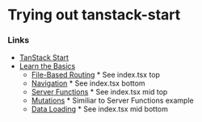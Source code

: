 # Trying out tanstack-start

### Links
- [TanStack Start](https://tanstack.com/start)
- [Learn the Basics](https://tanstack.com/start/latest/docs/framework/react/learn-the-basics)
    - [File-Based Routing](https://tanstack.com/router/latest/docs/framework/react/routing/file-based-routing) * See index.tsx top
    - [Navigation](https://tanstack.com/router/latest/docs/framework/react/guide/navigation) * See index.tsx bottom
    - [Server Functions](https://tanstack.com/start/latest/docs/framework/react/server-functions) * See index.tsx mid top
    - [Mutations](https://tanstack.com/router/latest/docs/framework/react/guide/data-mutations) * Similiar to Server Functions example
    - [Data Loading](https://tanstack.com/router/latest/docs/framework/react/guide/data-loading) * See index.tsx mid bottom